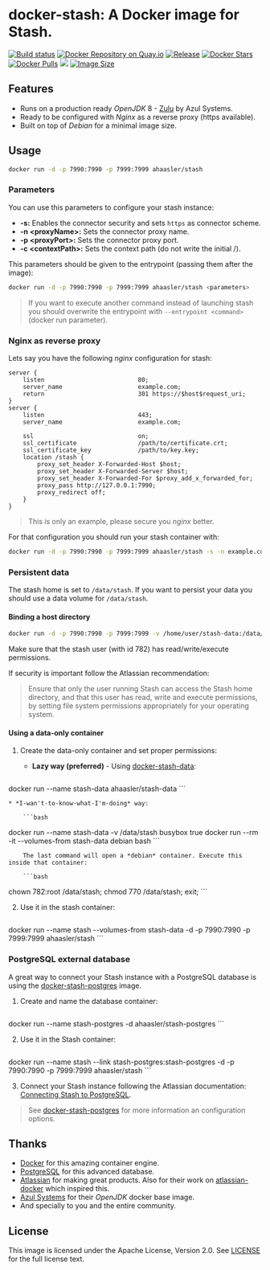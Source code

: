 # docker-stash: A Docker image for Stash.

[![Build status](https://travis-ci.org/ahaasler/docker-stash.svg?branch=master)](https://travis-ci.org/ahaasler/docker-stash)
[![Docker Repository on Quay.io](https://quay.io/repository/ahaasler/stash/status "Docker Repository on Quay.io")](https://quay.io/repository/ahaasler/stash)
[![Release](https://img.shields.io/github/release/ahaasler/docker-stash.svg?style=flat)](https://github.com/ahaasler/docker-stash/releases/latest)
[![Docker Stars](https://img.shields.io/docker/stars/ahaasler/stash.svg?style=flat)](https://hub.docker.com/r/ahaasler/stash/)
[![Docker Pulls](https://img.shields.io/docker/pulls/ahaasler/stash.svg?style=flat)](https://hub.docker.com/r/ahaasler/stash/) [![](https://images.microbadger.com/badges/image/ahaasler/stash.svg)](https://microbadger.com/images/ahaasler/stash "Get your own image badge on microbadger.com")
[![Image Size](https://img.shields.io/imagelayers/image-size/ahaasler/stash/latest.svg?style=flat)](https://imagelayers.io/?images=ahaasler/stash:latest)

## Features

* Runs on a production ready *OpenJDK* 8 - [Zulu](http://www.azulsystems.com/products/zulu "Zulu: Multi-platform Certified OpenJDK") by Azul Systems.
* Ready to be configured with *Nginx* as a reverse proxy (https available).
* Built on top of *Debian* for a minimal image size.

## Usage

```bash
docker run -d -p 7990:7990 -p 7999:7999 ahaasler/stash
```

### Parameters

You can use this parameters to configure your stash instance:

* **-s:** Enables the connector security and sets `https` as connector scheme.
* **-n &lt;proxyName&gt;:** Sets the connector proxy name.
* **-p &lt;proxyPort&gt;:** Sets the connector proxy port.
* **-c &lt;contextPath&gt;:** Sets the context path (do not write the initial /).

This parameters should be given to the entrypoint (passing them after the image):

```bash
docker run -d -p 7990:7990 -p 7999:7999 ahaasler/stash <parameters>
```

> If you want to execute another command instead of launching stash you should overwrite the entrypoint with `--entrypoint <command>` (docker run parameter).

### Nginx as reverse proxy

Lets say you have the following *nginx* configuration for stash:

```
server {
	listen                          80;
	server_name                     example.com;
	return                          301 https://$host$request_uri;
}
server {
	listen                          443;
	server_name                     example.com;

	ssl                             on;
	ssl_certificate                 /path/to/certificate.crt;
	ssl_certificate_key             /path/to/key.key;
	location /stash {
		proxy_set_header X-Forwarded-Host $host;
		proxy_set_header X-Forwarded-Server $host;
		proxy_set_header X-Forwarded-For $proxy_add_x_forwarded_for;
		proxy_pass http://127.0.0.1:7990;
		proxy_redirect off;
	}
}
```

> This is only an example, please secure you *nginx* better.

For that configuration you should run your stash container with:

```bash
docker run -d -p 7990:7990 -p 7999:7999 ahaasler/stash -s -n example.com -p 443 -c stash
```

### Persistent data

The stash home is set to `/data/stash`. If you want to persist your data you should use a data volume for `/data/stash`.

#### Binding a host directory

```bash
docker run -d -p 7990:7990 -p 7999:7999 -v /home/user/stash-data:/data/stash ahaasler/stash
```

Make sure that the stash user (with id 782) has read/write/execute permissions.

If security is important follow the Atlassian recommendation:

> Ensure that only the user running Stash can access the Stash home directory, and that this user has read, write and execute permissions, by setting file system permissions appropriately for your operating system.

#### Using a data-only container

1. Create the data-only container and set proper permissions:

	* **Lazy way (preferred)** - Using [docker-stash-data](https://github.com/ahaasler/docker-stash-data "A data-only container for docker-stash"):

		```bash
docker run --name stash-data ahaasler/stash-data
		```

	* *I-wan't-to-know-what-I'm-doing* way:

		```bash
docker run --name stash-data -v /data/stash busybox true
docker run --rm -it --volumes-from stash-data debian bash
		```

		The last command will open a *debian* container. Execute this inside that container:

		```bash
chown 782:root /data/stash; chmod 770 /data/stash; exit;
		```

2. Use it in the stash container:

	```bash
docker run --name stash --volumes-from stash-data -d -p 7990:7990 -p 7999:7999 ahaasler/stash
	```

### PostgreSQL external database

A great way to connect your Stash instance with a PostgreSQL database is
using the [docker-stash-postgres](https://github.com/ahaasler/docker-stash-postgres "A PostgreSQL container for docker-stash")
image.

1. Create and name the database container:

	```bash
docker run --name stash-postgres -d ahaasler/stash-postgres
	```

2. Use it in the Stash container:

	```bash
docker run --name stash --link stash-postgres:stash-postgres -d -p 7990:7990 -p 7999:7999 ahaasler/stash
	```

3. Connect your Stash instance following the Atlassian documentation:
[Connecting Stash to PostgreSQL](https://confluence.atlassian.com/display/STASH/Connecting+Stash+to+PostgreSQL#ConnectingStashtoPostgreSQL-ConnectStashtothePostgreSQLdatabase "Connecting Stash to PostgreSQL").

>  See [docker-stash-postgres](https://github.com/ahaasler/docker-stash-postgres "A PostgreSQL container for docker-stash")
for more information an configuration options.

## Thanks

* [Docker](https://www.docker.com/ "Docker") for this amazing container engine.
* [PostgreSQL](http://www.postgresql.org/) for this advanced database.
* [Atlassian](https://www.atlassian.com/ "Atlassian") for making great products. Also for their work on [atlassian-docker](https://bitbucket.org/atlassianlabs/atlassian-docker "atlassian-docker repo") which inspired this.
* [Azul Systems](http://www.azulsystems.com/ "Azul Systems") for their *OpenJDK* docker base image.
* And specially to you and the entire community.

## License

This image is licensed under the Apache License, Version 2.0. See [LICENSE](LICENSE) for the full license text.
 
